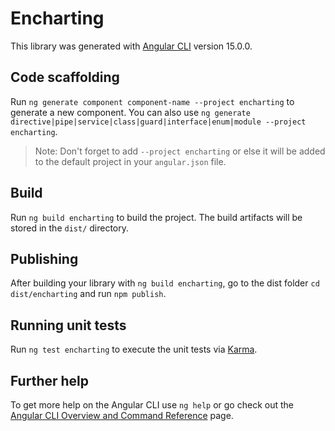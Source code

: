 # Encharting

This library was generated with [Angular CLI](https://github.com/angular/angular-cli) version 15.0.0.

## Code scaffolding

Run `ng generate component component-name --project encharting` to generate a new component. You can also use `ng generate directive|pipe|service|class|guard|interface|enum|module --project encharting`.
> Note: Don't forget to add `--project encharting` or else it will be added to the default project in your `angular.json` file. 

## Build

Run `ng build encharting` to build the project. The build artifacts will be stored in the `dist/` directory.

## Publishing

After building your library with `ng build encharting`, go to the dist folder `cd dist/encharting` and run `npm publish`.

## Running unit tests

Run `ng test encharting` to execute the unit tests via [Karma](https://karma-runner.github.io).

## Further help

To get more help on the Angular CLI use `ng help` or go check out the [Angular CLI Overview and Command Reference](https://angular.io/cli) page.
